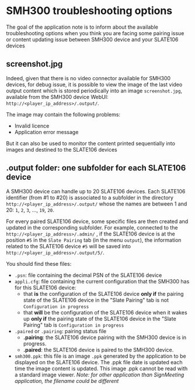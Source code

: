 # SMH300 troubleshooting options

The goal of the application note is to inform about the available troubleshooting options when you think you are facing some pairing issue or content updating issue between SMH300 device and your SLATE106 devices

## **screenshot.jpg**

Indeed, given that there is no video connector available for SMH300 devices, for debug issue, it is possible to view the image of the last video output content which is stored periodically into an image ```screenshot.jpg```, available from the SMH300 device WebUI: ```http://<player_ip_address>/.output/```.

The image may contain the following problems:

- Invalid licence
- Application error message

But it can also be used to monitor the content printed sequentially into images and destined to the SLATE106 devices


## **.output** folder: one subfolder for each SLATE106 device

A SMH300 device can handle up to 20 SLATE106 devices. Each SLATE106 identifier (from #1 to #20) is associated to a subfolder in the directory ```http://<player_ip_address>/.output/``` whose the names are between 1 and 20: ```1```, ```2```, ```3```, ..., ```19```, ```20```.

For every paired SLATE106 device, some specific files are then created and updated in the corresponding subfolder. For example, connected to the ```http://<player_ip_address>/.admin/``` , if the SLATE106 device is at the position ```#5``` in the ```Slate Pairing``` tab (in the menu ```output```), the information related to the SLATE106 device ```#5``` will be saved into ```http://<player_ip_address>/.output/5/```.

You should find these files:

- ```.psn```: file containing the decimal PSN of the SLATE106 device
- ```appli.cfg```: file containing the current configuration that the SMH300 has for this SLATE106 device:
    - that **is** the configuration of the SLATE106 device **only if** the pairing state of the SLATE106 device in the "Slate Pairing" tab is not ```Configuration in progress```
    - that **will** be the configuration of the SLATE106 device when it wakes up **only if** the pairing state of the SLATE106 device in the "Slate Pairing" tab is ```Configuration in progress```
- ```.paired``` or ```.pairing```: pairing status file
    - **.pairing**: the SLATE106 device pairing with the SMH300 device is in progress.
    - **.paired**: the SLATE106 device is paired to the SMH300 device.
- ```smh300.ppk```: this file is an image ```.ppk``` generated by the application to be displayed on the SLATE106 device. The .ppk file date is updated each time the image content is updated. This image .ppk cannot be read with a standard image viewer. *Note: for other application than SignMeeting application, the filename could be different*

